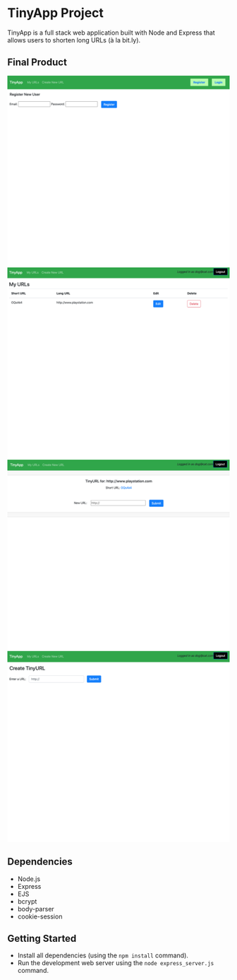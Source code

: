 # TinyApp Project

TinyApp is a full stack web application built with Node and Express that allows users to shorten long URLs (à la bit.ly).

## Final Product

!["Registration/Login"](https://github.com/c1ar3nc3/tinyapp/blob/master/docs/registration.png?raw=true)
!["URL Index"](https://github.com/c1ar3nc3/tinyapp/blob/master/docs/Index.png?raw=true)
!["URL Editor"](https://github.com/c1ar3nc3/tinyapp/blob/master/docs/editURL.png?raw=true)
!["Create new URL"](https://github.com/c1ar3nc3/tinyapp/blob/master/docs/createURL.png?raw=true)

## Dependencies

- Node.js
- Express
- EJS
- bcrypt
- body-parser
- cookie-session

## Getting Started

- Install all dependencies (using the `npm install` command).
- Run the development web server using the `node express_server.js` command.